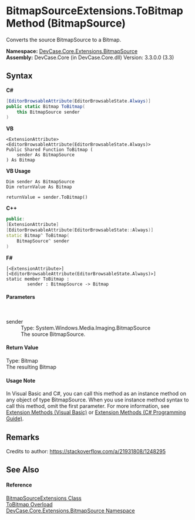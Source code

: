 # BitmapSourceExtensions.ToBitmap Method (BitmapSource)
 

Converts the source BitmapSource to a Bitmap.

**Namespace:**&nbsp;<a href="N_DevCase_Core_Extensions_BitmapSource">DevCase.Core.Extensions.BitmapSource</a><br />**Assembly:**&nbsp;DevCase.Core (in DevCase.Core.dll) Version: 3.3.0.0 (3.3)

## Syntax

**C#**<br />
``` C#
[EditorBrowsableAttribute(EditorBrowsableState.Always)]
public static Bitmap ToBitmap(
	this BitmapSource sender
)
```

**VB**<br />
``` VB
<ExtensionAttribute>
<EditorBrowsableAttribute(EditorBrowsableState.Always)>
Public Shared Function ToBitmap ( 
	sender As BitmapSource
) As Bitmap
```

**VB Usage**<br />
``` VB Usage
Dim sender As BitmapSource
Dim returnValue As Bitmap

returnValue = sender.ToBitmap()
```

**C++**<br />
``` C++
public:
[ExtensionAttribute]
[EditorBrowsableAttribute(EditorBrowsableState::Always)]
static Bitmap^ ToBitmap(
	BitmapSource^ sender
)
```

**F#**<br />
``` F#
[<ExtensionAttribute>]
[<EditorBrowsableAttribute(EditorBrowsableState.Always)>]
static member ToBitmap : 
        sender : BitmapSource -> Bitmap 

```


#### Parameters
&nbsp;<dl><dt>sender</dt><dd>Type: System.Windows.Media.Imaging.BitmapSource<br />The source BitmapSource.</dd></dl>

#### Return Value
Type: Bitmap<br />The resulting Bitmap

#### Usage Note
In Visual Basic and C#, you can call this method as an instance method on any object of type BitmapSource. When you use instance method syntax to call this method, omit the first parameter. For more information, see <a href="https://docs.microsoft.com/dotnet/visual-basic/programming-guide/language-features/procedures/extension-methods">Extension Methods (Visual Basic)</a> or <a href="https://docs.microsoft.com/dotnet/csharp/programming-guide/classes-and-structs/extension-methods">Extension Methods (C# Programming Guide)</a>.

## Remarks
Credits to author: https://stackoverflow.com/a/21931808/1248295

## See Also


#### Reference
<a href="T_DevCase_Core_Extensions_BitmapSource_BitmapSourceExtensions">BitmapSourceExtensions Class</a><br /><a href="Overload_DevCase_Core_Extensions_BitmapSource_BitmapSourceExtensions_ToBitmap">ToBitmap Overload</a><br /><a href="N_DevCase_Core_Extensions_BitmapSource">DevCase.Core.Extensions.BitmapSource Namespace</a><br />